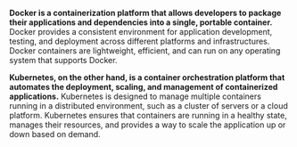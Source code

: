 **Docker is a containerization platform that allows developers to package their applications and dependencies into a single, portable container.** 
Docker provides a consistent environment for application development, testing, and deployment across different platforms and infrastructures. Docker containers are lightweight, efficient, and can run on any operating system that supports Docker.

**Kubernetes, on the other hand, is a container orchestration platform that automates the deployment, scaling, and management of containerized applications.**
Kubernetes is designed to manage multiple containers running in a distributed environment, such as a cluster of servers or a cloud platform. Kubernetes ensures that containers are running in a healthy state, manages their resources, and provides a way to scale the application up or down based on demand.
